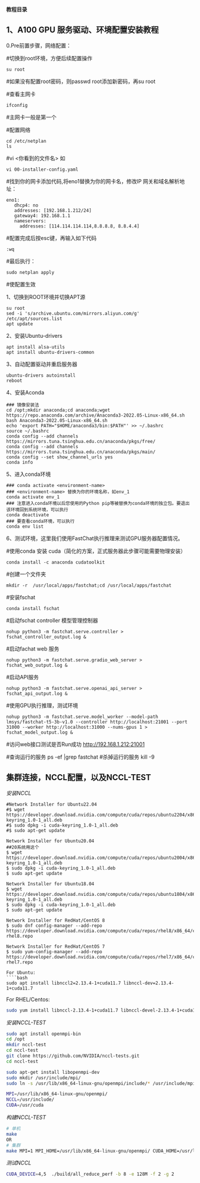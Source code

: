 ****教程目录****


## 1、A100 GPU 服务驱动、环境配置安装教程

0.Pre前置步骤，网络配置：

#切换到root环境，方便后续配置操作
````
su root
````
#如果没有配置root密码，则passwd root添加新密码，再su root

#查看主网卡
````
ifconfig
````
#主网卡一般是第一个

#配置网络
````
cd /etc/netplan
ls 
````

#vi <你看到的文件名>
如
````
vi 00-installer-config.yaml
````

#找到你的网卡添加代码,将eno1替换为你的网卡名，修改IP 网关和域名解析地址：

````
eno1:
   dhcp4: no
   addresses: [192.168.1.212/24]
   gateway4: 192.168.1.1
   nameservers:
     addresses: [114.114.114.114,8.8.8.8, 8.8.4.4]
````

#配置完成后按esc键，再输入如下代码

````
:wq
````

#最后执行：
````
sudo netplan apply
````
#使配置生效

1、切换到ROOT环境并切换APT源
````
su root
sed -i 's/archive.ubuntu.com/mirrors.aliyun.com/g' /etc/apt/sources.list
apt update
````

2、安装Ubuntu-drivers
````
apt install alsa-utils
apt install ubuntu-drivers-common
````

3、自动配置驱动并重启服务器
````
ubuntu-drivers autoinstall
reboot
````
4、安装Aconda

````
### 镜像安装法
cd /opt;mkdir anaconda;cd anaconda;wget https://repo.anaconda.com/archive/Anaconda3-2022.05-Linux-x86_64.sh
bash Anaconda3-2022.05-Linux-x86_64.sh
echo 'export PATH="$HOME/anaconda3/bin:$PATH"' >> ~/.bashrc
source ~/.bashrc
conda config --add channels https://mirrors.tuna.tsinghua.edu.cn/anaconda/pkgs/free/
conda config --add channels https://mirrors.tuna.tsinghua.edu.cn/anaconda/pkgs/main/
conda config --set show_channel_urls yes
conda info
````
5、进入conda环境
````
### conda activate <environment-name>
### <environment-name> 替换为你的环境名称，如env_1
conda activate env_1
### 注意进入conda环境以后您使用的Python pip等被替换为conda环境的独立包。要退出该环境回到系统环境，可以执行
conda deactivate
### 要查看conda环境，可以执行
conda env list
````

6、测试环境，这里我们使用FastChat执行推理来测试GPU服务器配置情况。

#使用conda 安装 cuda（简化的方案，正式服务器此步骤可能需要物理安装）
````
conda install -c anaconda cudatoolkit
````

#创建一个文件夹

````
mkdir -r  /usr/local/apps/fastchat;cd /usr/local/apps/fastchat
````

#安装fschat

````
conda install fschat
````

#启动fschat controller 模型管理控制器

````
nohup python3 -m fastchat.serve.controller > fschat_controller_output.log &
````

#启动fachat web 服务
````
nohup python3 -m fastchat.serve.gradio_web_server > fschat_web_output.log &
````

#启动API服务
````
nohup python3 -m fastchat.serve.openai_api_server > fschat_api_output.log &
````

#使用GPU执行推理，测试环境
````
nohup python3 -m fastchat.serve.model_worker --model-path lmsys/fastchat-t5-3b-v1.0 --controller http://localhost:21001 --port 31000 --worker http://localhost:31000 --nums-gpus 1 > fschat_model_output.log &
````
#访问web接口测试是否Run成功
http://192.168.1.212:21001

#查询运行的服务
ps -ef |grep fastchat
#杀掉运行的服务
kill -9 <PID>

## 集群连接，NCCL配置，以及NCCL-TEST

*安装NCCL*
````
#Network Installer for Ubuntu22.04
#$ wget https://developer.download.nvidia.com/compute/cuda/repos/ubuntu2204/x86_64/cuda-keyring_1.0-1_all.deb
#$ sudo dpkg -i cuda-keyring_1.0-1_all.deb
#$ sudo apt-get update

Network Installer for Ubuntu20.04
##20系统用这个
$ wget https://developer.download.nvidia.com/compute/cuda/repos/ubuntu2004/x86_64/cuda-keyring_1.0-1_all.deb
$ sudo dpkg -i cuda-keyring_1.0-1_all.deb
$ sudo apt-get update

Network Installer for Ubuntu18.04
$ wget https://developer.download.nvidia.com/compute/cuda/repos/ubuntu1804/x86_64/cuda-keyring_1.0-1_all.deb
$ sudo dpkg -i cuda-keyring_1.0-1_all.deb
$ sudo apt-get update

Network Installer for RedHat/CentOS 8
$ sudo dnf config-manager --add-repo https://developer.download.nvidia.com/compute/cuda/repos/rhel8/x86_64/cuda-rhel8.repo

Network Installer for RedHat/CentOS 7
$ sudo yum-config-manager --add-repo https://developer.download.nvidia.com/compute/cuda/repos/rhel7/x86_64/cuda-rhel7.repo

For Ubuntu:
````bash
sudo apt install libnccl2=2.13.4-1+cuda11.7 libnccl-dev=2.13.4-1+cuda11.7
````
For RHEL/Centos: 
````bash
sudo yum install libnccl-2.13.4-1+cuda11.7 libnccl-devel-2.13.4-1+cuda11.7 libnccl-static-2.13.4-1+cuda11.7
````

*安装NCCL-TEST*
````bash
sudo apt install openmpi-bin
cd /opt
mkdir nccl-test
cd nccl-test
git clone https://github.com/NVIDIA/nccl-tests.git
cd nccl-test

sudo apt-get install libopenmpi-dev
sudo mkdir /usr/include/mpi/
sudo ln -s /usr/lib/x86_64-linux-gnu/openmpi/include/* /usr/include/mpi/

MPI=/usr/lib/x86_64-linux-gnu/openmpi/
NCCL=/usr/include/
CUDA=/usr/cuda
````

*构建NCCL-TEST*
````bash
# 单机
make
OR
# 集群
make MPI=1 MPI_HOME=/usr/lib/x86_64-linux-gnu/openmpi/ CUDA_HOME=/usr/local/cuda NCCL_HOME=/ucr/include
````

*测试NCCL*
````bash
CUDA_DEVICE=4,5  ./build/all_reduce_perf -b 8 -e 128M -f 2 -g 2
````










